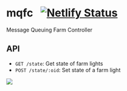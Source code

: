 # mqfc &nbsp; [![Netlify Status](https://api.netlify.com/api/v1/badges/e58e065e-471e-4935-b1db-dcab165bb39d/deploy-status)](https://app.netlify.com/sites/mqfc-fe/deploys)


Message Queuing Farm Controller 

## API

* `GET /state`: Get state of farm lights
* `POST /state/:oid`: Set state of a farm light 

![](https://ftp.cass.si/9cv739x=5.png)
